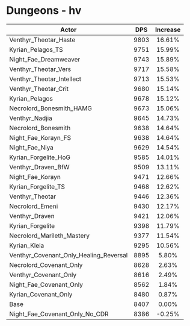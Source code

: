 # Dungeons - hv
| Actor | DPS | Increase |
|---|:---:|:---:|
|Venthyr_Theotar_Haste|9803|16.61%|
|Kyrian_Pelagos_TS|9751|15.99%|
|Night_Fae_Dreamweaver|9743|15.89%|
|Venthyr_Theotar_Vers|9717|15.58%|
|Venthyr_Theotar_Intellect|9713|15.53%|
|Venthyr_Theotar_Crit|9680|15.14%|
|Kyrian_Pelagos|9678|15.12%|
|Necrolord_Bonesmith_HAMG|9673|15.06%|
|Venthyr_Nadjia|9645|14.73%|
|Necrolord_Bonesmith|9638|14.64%|
|Night_Fae_Korayn_FS|9638|14.64%|
|Night_Fae_Niya|9629|14.54%|
|Kyrian_Forgelite_HoG|9585|14.01%|
|Venthyr_Draven_BfW|9509|13.11%|
|Night_Fae_Korayn|9471|12.66%|
|Kyrian_Forgelite_TS|9468|12.62%|
|Venthyr_Theotar|9446|12.36%|
|Necrolord_Emeni|9430|12.17%|
|Venthyr_Draven|9421|12.06%|
|Kyrian_Forgelite|9398|11.79%|
|Necrolord_Marileth_Mastery|9377|11.54%|
|Kyrian_Kleia|9295|10.56%|
|Venthyr_Covenant_Only_Healing_Reversal|8895|5.80%|
|Necrolord_Covenant_Only|8628|2.63%|
|Venthyr_Covenant_Only|8616|2.49%|
|Night_Fae_Covenant_Only|8562|1.84%|
|Kyrian_Covenant_Only|8480|0.87%|
|Base|8407|0.00%|
|Night_Fae_Covenant_Only_No_CDR|8386|-0.25%|
